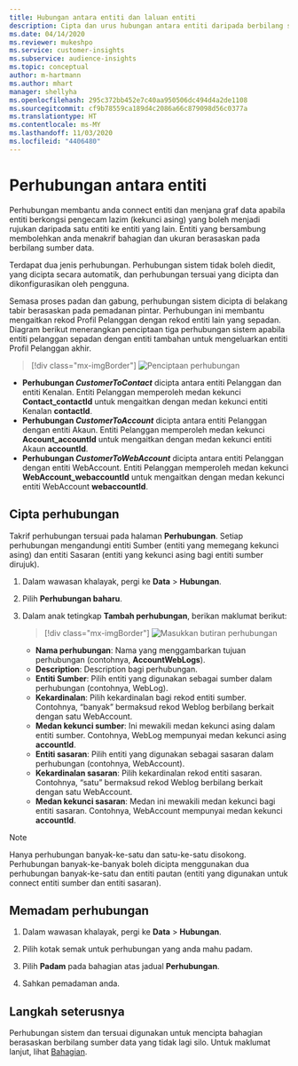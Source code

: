 ```yaml
---
title: Hubungan antara entiti dan laluan entiti
description: Cipta dan urus hubungan antara entiti daripada berbilang sumber data.
ms.date: 04/14/2020
ms.reviewer: mukeshpo
ms.service: customer-insights
ms.subservice: audience-insights
ms.topic: conceptual
author: m-hartmann
ms.author: mhart
manager: shellyha
ms.openlocfilehash: 295c372bb452e7c40aa950506dc494d4a2de1108
ms.sourcegitcommit: cf9b78559ca189d4c2086a66c879098d56c0377a
ms.translationtype: HT
ms.contentlocale: ms-MY
ms.lasthandoff: 11/03/2020
ms.locfileid: "4406480"
---
```

# <a name="relationships-between-entities"></a>Perhubungan antara entiti

Perhubungan membantu anda connect entiti dan menjana graf data apabila entiti berkongsi pengecam lazim (kekunci asing) yang boleh menjadi rujukan daripada satu entiti ke entiti yang lain. Entiti yang bersambung membolehkan anda menakrif bahagian dan ukuran berasaskan pada berbilang sumber data.

Terdapat dua jenis perhubungan. Perhubungan sistem tidak boleh diedit, yang dicipta secara automatik, dan perhubungan tersuai yang dicipta dan dikonfigurasikan oleh pengguna.

Semasa proses padan dan gabung, perhubungan sistem dicipta di belakang tabir berasaskan pada pemadanan pintar. Perhubungan ini membantu mengaitkan rekod Profil Pelanggan dengan rekod entiti lain yang sepadan. Diagram berikut menerangkan penciptaan tiga perhubungan sistem apabila entiti pelanggan sepadan dengan entiti tambahan untuk mengeluarkan entiti Profil Pelanggan akhir.

> [!div class="mx-imgBorder"]
> ![Penciptaan perhubungan](media/relationships-entities-merge.png "Penciptaan perhubungan")

- **Perhubungan *CustomerToContact*** dicipta antara entiti Pelanggan dan entiti Kenalan. Entiti Pelanggan memperoleh medan kekunci **Contact_contactId** untuk mengaitkan dengan medan kekunci entiti Kenalan **contactId**.
- **Perhubungan _CustomerToAccount_** dicipta antara entiti Pelanggan dengan entiti Akaun. Entiti Pelanggan memperoleh medan kekunci **Account_accountId** untuk mengaitkan dengan medan kekunci entiti Akaun **accountId**.
- **Perhubungan _CustomerToWebAccount_** dicipta antara entiti Pelanggan dengan entiti WebAccount. Entiti Pelanggan memperoleh medan kekunci **WebAccount_webaccountId** untuk mengaitkan dengan medan kekunci entiti WebAccount **webaccountId**.

## <a name="create-a-relationship"></a>Cipta perhubungan

Takrif perhubungan tersuai pada halaman **Perhubungan**. Setiap perhubungan mengandungi entiti Sumber (entiti yang memegang kekunci asing) dan entiti Sasaran (entiti yang kekunci asing bagi entiti sumber dirujuk).

1. Dalam wawasan khalayak, pergi ke **Data** > **Hubungan**.

2. Pilih **Perhubungan baharu**.

3. Dalam anak tetingkap **Tambah perhubungan**, berikan maklumat berikut:

   > [!div class="mx-imgBorder"]
   > ![Masukkan butiran perhubungan](media/relationships-add.png "Masukkan butiran perhubungan")

   - **Nama perhubungan**: Nama yang menggambarkan tujuan perhubungan (contohnya, **AccountWebLogs**).
   - **Description**: Description bagi perhubungan.
   - **Entiti Sumber**: Pilih entiti yang digunakan sebagai sumber dalam perhubungan (contohnya, WebLog).
   - **Kekardinalan**: Pilih kekardinalan bagi rekod entiti sumber. Contohnya, “banyak” bermaksud rekod Weblog berbilang berkait dengan satu WebAccount.
   - **Medan kekunci sumber**: Ini mewakili medan kekunci asing dalam entiti sumber. Contohnya, WebLog mempunyai medan kekunci asing **accountId**.
   - **Entiti sasaran**: Pilih entiti yang digunakan sebagai sasaran dalam perhubungan (contohnya, WebAccount).
   - **Kekardinalan sasaran**: Pilih kekardinalan rekod entiti sasaran. Contohnya, “satu” bermaksud rekod Weblog berbilang berkait dengan satu WebAccount.
   - **Medan kekunci sasaran**: Medan ini mewakili medan kekunci bagi entiti sasaran. Contohnya, WebAccount mempunyai medan kekunci **accountId**.

> [!NOTE]
> Hanya perhubungan banyak-ke-satu dan satu-ke-satu disokong. Perhubungan banyak-ke-banyak boleh dicipta menggunakan dua perhubungan banyak-ke-satu dan entiti pautan (entiti yang digunakan untuk connect entiti sumber dan entiti sasaran).

## <a name="delete-a-relationship"></a>Memadam perhubungan

1. Dalam wawasan khalayak, pergi ke **Data** > **Hubungan**.

2. Pilih kotak semak untuk perhubungan yang anda mahu padam.

3. Pilih **Padam** pada bahagian atas jadual **Perhubungan**.

4. Sahkan pemadaman anda.

## <a name="next-step"></a>Langkah seterusnya

Perhubungan sistem dan tersuai digunakan untuk mencipta bahagian berasaskan berbilang sumber data yang tidak lagi silo. Untuk maklumat lanjut, lihat [Bahagian](segments.md).
